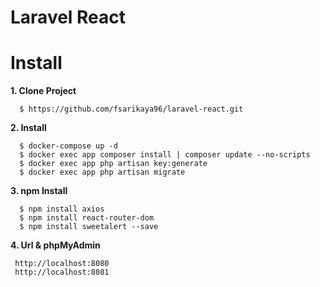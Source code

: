 # Laravel React

# Install

**1. Clone Project**

```
  $ https://github.com/fsarikaya96/laravel-react.git
```

**2. Install**

```
  $ docker-compose up -d
  $ docker exec app composer install | composer update --no-scripts
  $ docker exec app php artisan key:generate
  $ docker exec app php artisan migrate

```
**3. npm Install**

```
  $ npm install axios
  $ npm install react-router-dom
  $ npm install sweetalert --save
```
**4. Url & phpMyAdmin**

```
 http://localhost:8080
 http://localhost:8081
```




